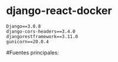 # django-react-docker

    Django==3.0.8
    django-cors-headers==3.4.0
    djangorestframework==3.11.0
    gunicorn==20.0.4

#Fuentes principales:
